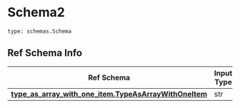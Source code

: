 # Schema2
```
type: schemas.Schema
```

## Ref Schema Info
Ref Schema | Input Type | Output Type
---------- | ---------- | -----------
[**type_as_array_with_one_item.TypeAsArrayWithOneItem**](../../../../../../../../components/schema/type_as_array_with_one_item.md) | str | str
